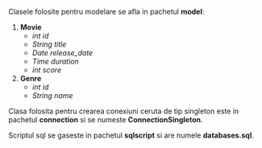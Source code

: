 <!DOCTYPE html>
<html>
  <headL>
  </head>  
  <body>
  <p>
    Clasele folosite pentru modelare se afla in pachetul <strong>model</strong>: 
   <ol>
     <li><strong>Movie</strong>
       <ul>
         <li><em>int id</em></li>
         <li><em>String title</em></li>
         <li><em>Date release_date</em></li>
         <li><em>Time duration</em></li>
         <li><em>int score</em></li>
       </ul>
      </li>
      <li><strong>Genre</strong> 
          <ul>
            <li><em>int id</em></li>
            <li><em>String name</em></li>
          </ul>
      </li>
   </ol>  
  </p>
  <p>
    Clasa folosita pentru crearea conexiuni ceruta de tip singleton este in pachetul <strong>connection</strong> si se
    numeste <strong>ConnectionSingleton</strong>.
  </p> 
  <p>
    Scriptul sql se gaseste in pachetul <strong>sqlscript</strong> si are numele <strong>databases.sql</strong>.
  </p>  
  </body>
</html>
